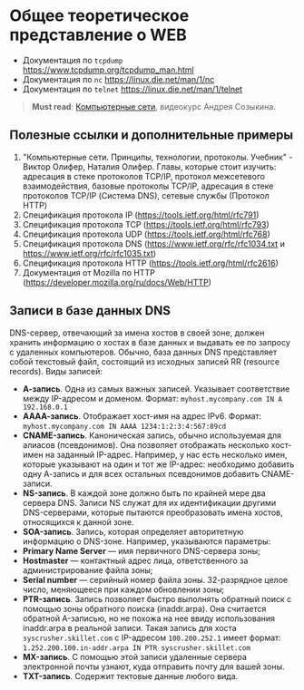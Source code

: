 # Общее теоретическое представление о WEB

- Документация по `tcpdump` https://www.tcpdump.org/tcpdump_man.html
- Документация по `nc` https://linux.die.net/man/1/nc
- Документация по `telnet` https://linux.die.net/man/1/telnet

> **Must read**: [Компьютерные сети](https://www.asozykin.ru/courses/networks_online), видеокурс Андрея Созыкина.

## Полезные ссылки и дополнительные примеры
1. "Компьютерные сети. Принципы, технологии, протоколы. Учебник" - Виктор Олифер, Наталия Олифер. Главы, которые стоит изучить: адресация в стеке протоколов TCP/IP, протокол межсетевого взаимодействия, базовые протоколы TCP/IP, адресация в стеке протоколов TCP/IP (Система DNS), сетевые службы (Протокол HTTP)
2. Спецификация протокола IP (https://tools.ietf.org/html/rfc791)
3. Спецификация протокола TCP (https://tools.ietf.org/html/rfc793)
4. Спецификация протокола UDP (https://tools.ietf.org/html/rfc768)
5. Спецификация протокола DNS (https://www.ietf.org/rfc/rfc1034.txt и https://www.ietf.org/rfc/rfc1035.txt)
6. Спецификация протокола HTTP (https://tools.ietf.org/html/rfc2616)
7. Документация от Mozilla по HTTP (https://developer.mozilla.org/ru/docs/Web/HTTP)

## Записи в базе данных DNS
DNS-сервер, отвечающий за имена хостов в своей зоне, должен хранить информацию о хостах в базе данных и выдавать ее по запросу с удаленных компьютеров. Обычно, база данных DNS представляет собой текстовый файл, состоящий из исходных записей RR (resource records). Виды записей:

- **А-запись**. Одна из самых важных записей. Указывает соответствие между IP-адресом и доменом. Формат: `myhost.mycompany.com IN A 192.168.0.1`
- **АААА-запись**. Отображает хост-имя на адрес IPv6. Формат: `myhost.mycompany.com IN AAAA 1234:1:2:3:4:567:89cd`
- **CNAME-запись**. Каноническая запись, обычно используемая для алиасов (псевдонимов). Она позволяет отображать несколько хост-имен на заданный IP-адрес. Например, у нас есть несколько имен, которые указывают на один и тот же IP-адрес: необходимо добавить одну А-запись и для всех остальных псевдонимов добавить CNAME-записи.
- **NS-запись**. В каждой зоне должно быть по крайней мере два сервера DNS. Записи NS служат для их идентификации другими DNS-серверами, которые пытаются преобразовать имена хостов, относящихся к данной зоне.
- **SOA-запись**. Запись, которая определяет авторитетную информацию о DNS-зоне. Например, указываются параметры:
- **Primary Name Server** — имя первичного DNS-сервера зоны;
- **Hostmaster** — контактный адрес лица, ответственного за администрирование файла
зоны;
- **Serial number** — серийный номер файла зоны. 32-разрядное целое число, меняющееся при каждом обновлении зоны;
- **PTR-запись**. Запись позволяет быстро выполнять обратный поиск с помощью зоны обратного поиска (inaddr.arpa). Она считается обратной A-записью, но не похожа на нее ввиду использования inaddr.arpa в реальной записи. Такая запись для хоста `syscrusher.skillet.com` с IP-адресом `100.200.252.1` имеет формат: `1.252.200.100.in-addr.arpa IN PTR syscrusher.skillet.com`
- **MX-запись**. С помощью этой записи удаленные сервера электронной почты узнают, куда отправить почту для вашей зоны.
- **TXT-запись**. Содержит тектовые данные любого вида.

